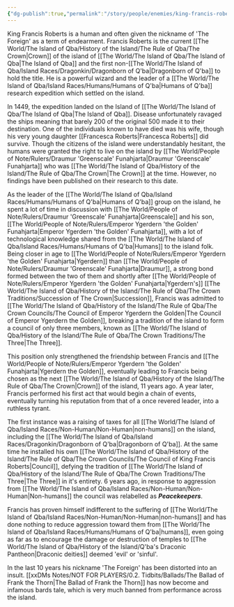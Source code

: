 ```yaml
---
{"dg-publish":true,"permalink":"/story/people/enemies/king-francis-roberts/"}
---
```


King Francis Roberts is a human and often given the nickname of 'The Foreign' as a term of endearment. Francis Roberts is the current [[The World/The Island of Qba/History of the Island/The Rule of Qba/The Crown\|Crown]] of the island of [[The World/The Island of Qba/The Island of Qba\|The Island of Qba]] and the first non-[[The World/The Island of Qba/Island Races/Dragonkin/Dragonborn of Q'ba\|Dragonborn of Q'ba]] to hold the title. He is a powerful wizard and the leader of a [[The World/The Island of Qba/Island Races/Humans/Humans of Q'ba\|Humans of Q'ba]] research expedition which settled on the island. 

In 1449, the expedition landed on the Island of [[The World/The Island of Qba/The Island of Qba\|The Island of Qba]]. Disease unfortunately ravaged the ships meaning that barely 200 of the original 500 made it to their destination. One of the individuals known to have died was his wife, though his very young daughter [[Francesca Roberts\|Francesca Roberts]] did survive. Though the citizens of the island were understandably hesitant, the humans were granted the right to live on the island by [[The World/People of Note/Rulers/Draumur 'Greenscale' Funahjarta\|Draumur 'Greenscale' Funahjarta]] who was [[The World/The Island of Qba/History of the Island/The Rule of Qba/The Crown\|The Crown]] at the time. However, no findings have been published on their research to this date.

As the leader of the [[The World/The Island of Qba/Island Races/Humans/Humans of Q'ba\|Humans of Q'ba]] group on the island, he spent a lot of time in discussion with [[The World/People of Note/Rulers/Draumur 'Greenscale' Funahjarta\|Greenscale]] and his son, [[The World/People of Note/Rulers/Emperor Ygerdern 'the Golden' Funahjarta\|Emperor Ygerdern 'the Golden' Funahjarta]], with a lot of technological knowledge shared from the [[The World/The Island of Qba/Island Races/Humans/Humans of Q'ba\|Humans]] to the island folk. Being closer in age to [[The World/People of Note/Rulers/Emperor Ygerdern 'the Golden' Funahjarta\|Ygerdern]] than [[The World/People of Note/Rulers/Draumur 'Greenscale' Funahjarta\|Draumur]], a strong bond formed between the two of them and shortly after [[The World/People of Note/Rulers/Emperor Ygerdern 'the Golden' Funahjarta\|Ygerdern's]] [[The World/The Island of Qba/History of the Island/The Rule of Qba/The Crown Traditions/Succession of The Crown\|Succession]], Francis was admitted to [[The World/The Island of Qba/History of the Island/The Rule of Qba/The Crown Councils/The Council of Emperor Ygerdern the Golden\|The Council of Emperor Ygerdern the Golden]], breaking a tradition of the island to form a council of only three members, known as [[The World/The Island of Qba/History of the Island/The Rule of Qba/The Crown Traditions/The Three\|The Three]]. 

This position only strengthened the friendship between Francis and [[The World/People of Note/Rulers/Emperor Ygerdern 'the Golden' Funahjarta\|Ygerdern the Golden]], eventually leading to Francis being chosen as the next [[The World/The Island of Qba/History of the Island/The Rule of Qba/The Crown\|Crown]] of the island, 11 years ago. A year later, Francis performed his first act that would begin a chain of events, eventually turning his reputation from that of a once revered leader, into a ruthless tyrant. 

The first instance was a raising of taxes for all [[The World/The Island of Qba/Island Races/Non-Human/Non-Human\|non-humans]] on the island, including the [[The World/The Island of Qba/Island Races/Dragonkin/Dragonborn of Q'ba\|Dragonborn of Q'ba]]. At the same time he installed his own [[The World/The Island of Qba/History of the Island/The Rule of Qba/The Crown Councils/The Council of King Francis Roberts\|Council]], defying the tradition of [[The World/The Island of Qba/History of the Island/The Rule of Qba/The Crown Traditions/The Three\|The Three]] in it's entirety. 6 years ago, in response to aggression from [[The World/The Island of Qba/Island Races/Non-Human/Non-Human\|Non-humans]] the council was relabelled as ***Peacekeepers***. 

Francis has proven himself indifferent to the suffering of [[The World/The Island of Qba/Island Races/Non-Human/Non-Human\|non-humans]] and has done nothing to reduce aggression toward them from [[The World/The Island of Qba/Island Races/Humans/Humans of Q'ba\|humans]], even going as far as to encourage the damage or destruction of temples to [[The World/The Island of Qba/History of the Island/Q'ba's Draconic Pantheon\|Draconic deities]] deemed 'evil' or 'sinful'.

In the last 10 years his nickname 'The Foreign' has been distorted into an insult. [[xxDMs Notes/NOT FOR PLAYERS/0.2. Tidbits/Ballads/The Ballad of Frank the Thorn\|The Ballad of Frank the Thorn]] has now become and infamous bards tale, which is very much banned from performance across the island.
